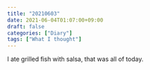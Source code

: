 ```yaml
---
title: "20210603"
date: 2021-06-04T01:07:00+09:00
draft: false
categories: ["Diary"]
tags: ["What I thought"]
---
```


I ate grilled fish with salsa, that was all of today.

